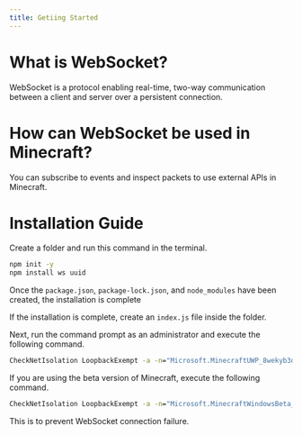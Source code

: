 ```yaml
---
title: Getiing Started
---
```



# What is WebSocket?

WebSocket is a protocol enabling real-time, two-way communication between a client and server over a persistent connection.

# How can WebSocket be used in Minecraft?
You can subscribe to events and inspect packets to use external APIs in Minecraft.

# Installation Guide
Create a folder and run this command in the terminal.
```bat
npm init -y
npm install ws uuid
```
Once the ``package.json``, ``package-lock.json``, and ``node_modules`` have been created, the installation is complete

If the installation is complete, create an ``index.js`` file inside the folder.

Next, run the command prompt as an administrator and execute the following command.
```bat
CheckNetIsolation LoopbackExempt -a -n="Microsoft.MinecraftUWP_8wekyb3d8bbwe"
```
If you are using the beta version of Minecraft, execute the following command.
```bat
CheckNetIsolation LoopbackExempt -a -n="Microsoft.MinecraftWindowsBeta_8wekyb3d8bbwe"
```
This is to prevent WebSocket connection failure.
